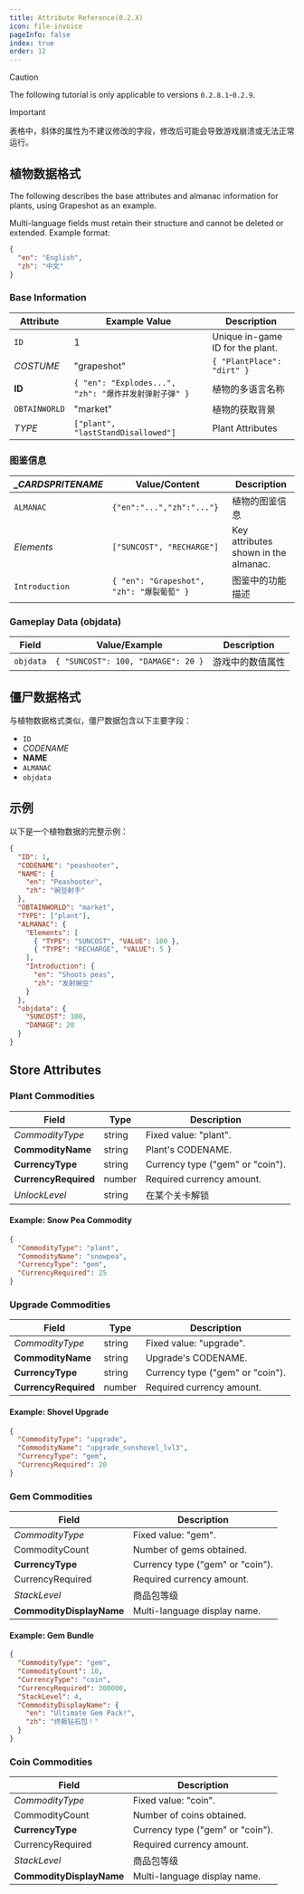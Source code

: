 ```yaml
---
title: Attribute Reference(0.2.X)
icon: file-invoice
pageInfo: false
index: true
order: 12
---
```


<script setup>
    import { onMounted } from 'vue';
    onMounted(() => {
        (window.adsbygoogle = window.adsbygoogle || []).push({});
    })
</script>

> [!caution]
> The following tutorial is only applicable to versions `0.2.8.1`-`0.2.9`.

> [!important]
> 表格中，斜体的属性为不建议修改的字段，修改后可能会导致游戏崩溃或无法正常运行。

<ins class="adsbygoogle"
  style="display:block"
  data-ad-client="ca-pub-7637695321442015"
  data-ad-slot="3900516289"
  data-ad-format="auto"
  data-full-width-responsive="true"> </ins>

## 植物数据格式

The following describes the base attributes and almanac information for plants, using Grapeshot as an example.

Multi-language fields must retain their structure and cannot be deleted or extended. Example format:

```json
{
  "en": "English",
  "zh": "中文"
}
```

### Base Information

| Attribute     | Example Value                                | Description                                      |
| ------------- | -------------------------------------------- | ------------------------------------------------ |
| `ID`          | 1                                            | Unique in-game ID for the plant. |
| _COSTUME_     | "grapeshot"                                  | `{ "PlantPlace": "dirt" }`                       |
| **ID**        | `{ "en": "Explodes...", "zh": "爆炸并发射弹射子弹" }` | 植物的多语言名称                                         |
| `OBTAINWORLD` | "market"                                     | 植物的获取背景                                          |
| _TYPE_        | `["plant", "lastStandDisallowed"]`           | Plant Attributes                                 |

### 图鉴信息

| _\_CARDSPRITENAME_ | Value/Content                         | Description                                          |
| ---------------------------------------- | ------------------------------------- | ---------------------------------------------------- |
| `ALMANAC`                                | `{"en":"...","zh":"..."}`             | 植物的图鉴信息                                              |
| _Elements_                               | `["SUNCOST", "RECHARGE"]`             | Key attributes shown in the almanac. |
| `Introduction`                           | `{ "en": "Grapeshot", "zh": "爆裂葡萄" }` | 图鉴中的功能描述                                             |

### Gameplay Data (objdata)

| Field     | Value/Example                      | Description |
| --------- | ---------------------------------- | ----------- |
| `objdata` | `{ "SUNCOST": 100, "DAMAGE": 20 }` | 游戏中的数值属性    |

## 僵尸数据格式

与植物数据格式类似，僵尸数据包含以下主要字段：

- `ID`
- _CODENAME_
- **NAME**
- `ALMANAC`
- `objdata`

## 示例

以下是一个植物数据的完整示例：

```json
{
  "ID": 1,
  "CODENAME": "peashooter",
  "NAME": {
    "en": "Peashooter",
    "zh": "豌豆射手"
  },
  "OBTAINWORLD": "market",
  "TYPE": ["plant"],
  "ALMANAC": {
    "Elements": [
      { "TYPE": "SUNCOST", "VALUE": 100 },
      { "TYPE": "RECHARGE", "VALUE": 5 }
    ],
    "Introduction": {
      "en": "Shoots peas",
      "zh": "发射豌豆"
    }
  },
  "objdata": {
    "SUNCOST": 100,
    "DAMAGE": 20
  }
}
```

## Store Attributes

### Plant Commodities

| Field                | Type   | Description                                                         |
| -------------------- | ------ | ------------------------------------------------------------------- |
| _CommodityType_      | string | Fixed value: "plant".               |
| **CommodityName**    | string | Plant's CODENAME.                                   |
| **CurrencyType**     | string | Currency type ("gem" or "coin"). |
| **CurrencyRequired** | number | Required currency amount.                           |
| _UnlockLevel_        | string | 在某个关卡解锁                                                             |

#### Example: Snow Pea Commodity

```json
{
  "CommodityType": "plant",
  "CommodityName": "snowpea",
  "CurrencyType": "gem",
  "CurrencyRequired": 25
}
```

### Upgrade Commodities

| Field                | Type   | Description                                                         |
| -------------------- | ------ | ------------------------------------------------------------------- |
| _CommodityType_      | string | Fixed value: "upgrade".             |
| **CommodityName**    | string | Upgrade's CODENAME.                                 |
| **CurrencyType**     | string | Currency type ("gem" or "coin"). |
| **CurrencyRequired** | number | Required currency amount.                           |

#### Example: Shovel Upgrade

```json
{
  "CommodityType": "upgrade",
  "CommodityName": "upgrade_sunshovel_lvl3",
  "CurrencyType": "gem",
  "CurrencyRequired": 20
}
```

### Gem Commodities

| Field                    | Description                                                         |
| ------------------------ | ------------------------------------------------------------------- |
| _CommodityType_          | Fixed value: "gem".                 |
| CommodityCount           | Number of gems obtained.                            |
| **CurrencyType**         | Currency type ("gem" or "coin"). |
| CurrencyRequired         | Required currency amount.                           |
| _StackLevel_             | 商品包等级                                                               |
| **CommodityDisplayName** | Multi-language display name.                        |

#### Example: Gem Bundle

```json
{
  "CommodityType": "gem",
  "CommodityCount": 10,
  "CurrencyType": "coin",
  "CurrencyRequired": 300000,
  "StackLevel": 4,
  "CommodityDisplayName": {
    "en": "Ultimate Gem Pack!",
    "zh": "终极钻石包！"
  }
}
```

### Coin Commodities

| Field                    | Description                                                         |
| ------------------------ | ------------------------------------------------------------------- |
| _CommodityType_          | Fixed value: "coin".                |
| CommodityCount           | Number of coins obtained.                           |
| **CurrencyType**         | Currency type ("gem" or "coin"). |
| CurrencyRequired         | Required currency amount.                           |
| _StackLevel_             | 商品包等级                                                               |
| **CommodityDisplayName** | Multi-language display name.                        |

